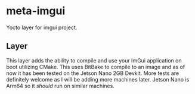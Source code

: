 # meta-imgui
Yocto layer for imgui project.


## Layer

This layer adds the ability to compile and use your ImGui application on boot utilizing CMake. This uses BitBake to compile to an image and as of now it has been tested on the Jetson Nano 2GB Devkit. More tests are definitely welcome as I will be adding more machines later. Jetson Nano is Arm64 so it *should* run on similar machines.

